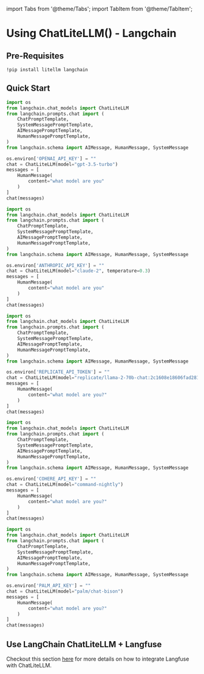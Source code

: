 import Tabs from '@theme/Tabs';
import TabItem from '@theme/TabItem';

# Using ChatLiteLLM() - Langchain

## Pre-Requisites
```shell
!pip install litellm langchain
```
## Quick Start

<Tabs>
<TabItem value="openai" label="OpenAI">

```python
import os
from langchain.chat_models import ChatLiteLLM
from langchain.prompts.chat import (
    ChatPromptTemplate,
    SystemMessagePromptTemplate,
    AIMessagePromptTemplate,
    HumanMessagePromptTemplate,
)
from langchain.schema import AIMessage, HumanMessage, SystemMessage

os.environ['OPENAI_API_KEY'] = ""
chat = ChatLiteLLM(model="gpt-3.5-turbo")
messages = [
    HumanMessage(
        content="what model are you"
    )
]
chat(messages)
```

</TabItem>

<TabItem value="anthropic" label="Anthropic">

```python
import os
from langchain.chat_models import ChatLiteLLM
from langchain.prompts.chat import (
    ChatPromptTemplate,
    SystemMessagePromptTemplate,
    AIMessagePromptTemplate,
    HumanMessagePromptTemplate,
)
from langchain.schema import AIMessage, HumanMessage, SystemMessage

os.environ['ANTHROPIC_API_KEY'] = ""
chat = ChatLiteLLM(model="claude-2", temperature=0.3)
messages = [
    HumanMessage(
        content="what model are you"
    )
]
chat(messages)
```

</TabItem>

<TabItem value="replicate" label="Replicate">

```python
import os
from langchain.chat_models import ChatLiteLLM
from langchain.prompts.chat import (
    ChatPromptTemplate,
    SystemMessagePromptTemplate,
    AIMessagePromptTemplate,
    HumanMessagePromptTemplate,
)
from langchain.schema import AIMessage, HumanMessage, SystemMessage

os.environ['REPLICATE_API_TOKEN'] = ""
chat = ChatLiteLLM(model="replicate/llama-2-70b-chat:2c1608e18606fad2812020dc541930f2d0495ce32eee50074220b87300bc16e1")
messages = [
    HumanMessage(
        content="what model are you?"
    )
]
chat(messages)
```

</TabItem>

<TabItem value="cohere" label="Cohere">

```python
import os
from langchain.chat_models import ChatLiteLLM
from langchain.prompts.chat import (
    ChatPromptTemplate,
    SystemMessagePromptTemplate,
    AIMessagePromptTemplate,
    HumanMessagePromptTemplate,
)
from langchain.schema import AIMessage, HumanMessage, SystemMessage

os.environ['COHERE_API_KEY'] = ""
chat = ChatLiteLLM(model="command-nightly")
messages = [
    HumanMessage(
        content="what model are you?"
    )
]
chat(messages)
```

</TabItem>
<TabItem value="palm" label="PaLM - Google">

```python
import os
from langchain.chat_models import ChatLiteLLM
from langchain.prompts.chat import (
    ChatPromptTemplate,
    SystemMessagePromptTemplate,
    AIMessagePromptTemplate,
    HumanMessagePromptTemplate,
)
from langchain.schema import AIMessage, HumanMessage, SystemMessage

os.environ['PALM_API_KEY'] = ""
chat = ChatLiteLLM(model="palm/chat-bison")
messages = [
    HumanMessage(
        content="what model are you?"
    )
]
chat(messages)
```
</TabItem>
</Tabs>

## Use LangChain ChatLiteLLM + Langfuse
Checkout this section [here](../observability/langfuse_integration#use-langchain-chatlitellm--langfuse) for more details on how to integrate Langfuse with ChatLiteLLM.
